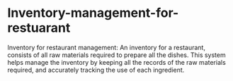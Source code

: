 # Inventory-management-for-restuarant
Inventory for restaurant management: An inventory for a restaurant, consists of all raw materials required to prepare all the dishes. This system helps manage the inventory by keeping all the records of the raw materials required, and accurately tracking the use of each ingredient. 
